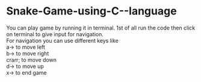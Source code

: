 # Snake-Game-using-C--language
You can play game by running it in terminal. 1st of all run the code then click on terminal to give input for navigation. <br>
For navigation you can use different keys like <br> a&rarr; to move left <br> b&rarr; to move right <br> crarr; to move down <br> d&rarr; to move up <br> x&rarr; to end game
